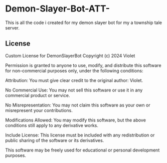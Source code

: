 # Demon-Slayer-Bot-ATT-
This is all the code i created for my demon slayer bot for my a township tale server.


## License
Custom License for DemonSlayerBot
Copyright (c) 2024 Violet

Permission is granted to anyone to use, modify, and distribute this software for non-commercial purposes only, under the following conditions:

Attribution: You must give clear credit to the original author: Violet.

No Commercial Use: You may not sell this software or use it in any commercial product or service.

No Misrepresentation: You may not claim this software as your own or misrepresent your contributions.

Modifications Allowed: You may modify this software, but the above conditions still apply to any derivative works.

Include License: This license must be included with any redistribution or public sharing of the software or its derivatives.

This software may be freely used for educational or personal development purposes.
